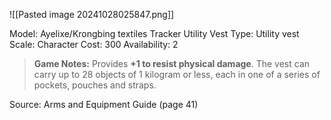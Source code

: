 ![[Pasted image 20241028025847.png]]

Model: Ayelixe/Krongbing textiles
Tracker Utility Vest
Type: Utility vest
Scale: Character
Cost: 300
Availability: 2

> **Game Notes:** 
> Provides **+1 to resist physical damage**. The vest can carry up to 28 objects of 1 kilogram or less, each in one of a series of pockets, pouches and straps.

Source: Arms and Equipment Guide (page 41)
